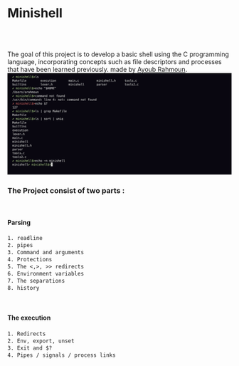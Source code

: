 <h1>Minishell</h1>
<br>
<tr>
<br>
  
The goal of this project is to develop a basic shell using the C programming language, incorporating concepts such as file descriptors and processes that have been learned previously. made by <a href="https://github.com/rahmoun03">Ayoub Rahmoun</a>.
  <br>
  <img src="mini.png">
 <br>
  <h3>The Project consist of two parts :</h3><br>
<h4>Parsing</h4>

    1. readline
    2. pipes
    3. Command and arguments
    4. Protections
    5. The <,>, >> redirects
    6. Environment variables
    7. The separations
    8. history
<br>
<h4>The execution</h4>

    1. Redirects
    2. Env, export, unset
    3. Exit and $?
    4. Pipes / signals / process links 
